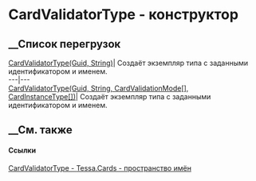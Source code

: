 # CardValidatorType - конструктор
##  __Список перегрузок
[CardValidatorType(Guid, String)](M_Tessa_Cards_CardValidatorType__ctor.htm)|
Создаёт экземпляр типа с заданными идентификатором и именем.  
---|---  
[CardValidatorType(Guid, String, CardValidationMode[],
CardInstanceType[])](M_Tessa_Cards_CardValidatorType__ctor_1.htm)|  Создаёт
экземпляр типа с заданными идентификатором и именем.  
## __См. также
#### Ссылки
[CardValidatorType - ](T_Tessa_Cards_CardValidatorType.htm)
[Tessa.Cards - пространство имён](N_Tessa_Cards.htm)
